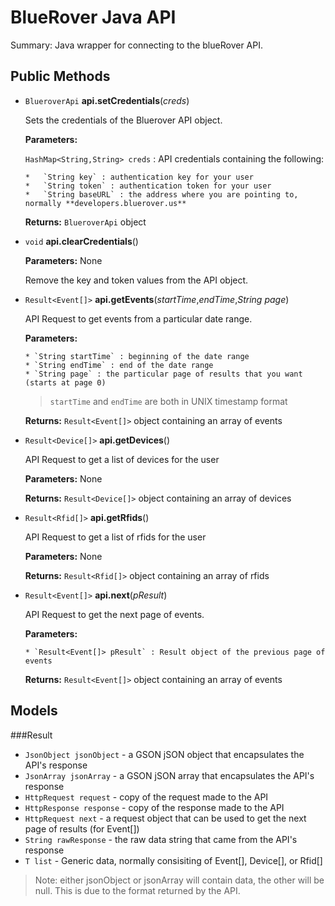 BlueRover Java API
==================

Summary: Java wrapper for connecting to the blueRover API.

Public Methods
--------------

* `BlueroverApi` **api.setCredentials**(*creds*)

    Sets the credentials of the Bluerover API object.
      
    **Parameters:**
      
    `HashMap<String,String> creds` : API credentials containing the following:
      
      *   `String key` : authentication key for your user
      *   `String token` : authentication token for your user
      *   `String baseURL` : the address where you are pointing to, normally **developers.bluerover.us**
      
    **Returns:** `BlueroverApi` object

* `void` **api.clearCredentials**()

    **Parameters:** None

    Remove the key and token values from the API object.

* `Result<Event[]>` **api.getEvents**(*startTime*,*endTime*,*String page*)

    API Request to get events from a particular date range.

    **Parameters:**

      * `String startTime` : beginning of the date range
      * `String endTime` : end of the date range
      * `String page` : the particular page of results that you want (starts at page 0)

    > `startTime` and `endTime` are both in UNIX timestamp format

    **Returns:** `Result<Event[]>` object containing an array of events

* `Result<Device[]>` **api.getDevices**()

    API Request to get a list of devices for the user

    **Parameters:** None

    **Returns:** `Result<Device[]>` object containing an array of devices

* `Result<Rfid[]>` **api.getRfids**()

    API Request to get a list of rfids for the user

    **Parameters:** None

    **Returns:** `Result<Rfid[]>` object containing an array of rfids

* `Result<Event[]>` **api.next**(*pResult*)

    API Request to get the next page of events.

    **Parameters:**

      * `Result<Event[]> pResult` : Result object of the previous page of events

    **Returns:** `Result<Event[]>` object containing an array of events
    

Models
------

###Result<T>

  * `JsonObject jsonObject` - a GSON jSON object that encapsulates the API's response
  * `JsonArray jsonArray` - a GSON jSON array that encapsulates the API's response
  * `HttpRequest request` - copy of the request made to the API
  * `HttpResponse response` - copy of the response made to the API
  * `HttpRequest next` - a request object that can be used to get the next page of results (for Event[])
  * `String rawResponse` - the raw data string that came from the API's response
  * `T list` - Generic data, normally consisiting of Event[], Device[], or Rfid[]

  > Note: either jsonObject or jsonArray will contain data, the other will be null. This is due to the format returned by the API.
